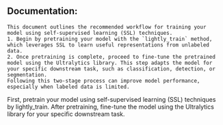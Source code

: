 
## Documentation:
    This document outlines the recommended workflow for training your model using self-supervised learning (SSL) techniques. 
    1. Begin by pretraining your model with the `lightly_train` method, which leverages SSL to learn useful representations from unlabeled data.
    2. Once pretraining is complete, proceed to fine-tune the pretrained model using the Ultralytics library. This step adapts the model for your specific downstream task, such as classification, detection, or segmentation.
    Following this two-stage process can improve model performance, especially when labeled data is limited.

First, pretrain your model using self-supervised learning (SSL) techniques by lightly_train. After pretraining, fine-tune the model using the Ultralytics library for your specific downstream task.
